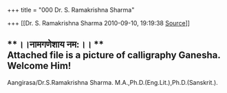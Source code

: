 +++
title = "000 Dr. S. Ramakrishna Sharma"

+++
[[Dr. S. Ramakrishna Sharma	2010-09-10, 19:19:38 [Source](https://groups.google.com/g/bvparishat/c/MzHhCnqEFTM)]]



**।।नामगणेशाय नम:।। **   
Attached file is a picture of calligraphy Ganesha.  
Welcome Him!  
--  
Aangirasa/Dr.S.Ramakrishna Sharma. M.A.,Ph.D.(Eng.Lit.),Ph.D.(Sanskrit.).  

